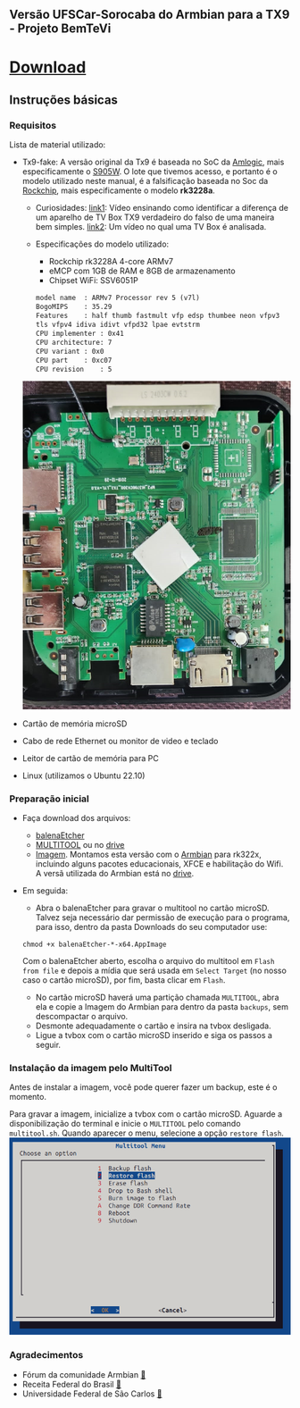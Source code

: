 ## Versão UFSCar-Sorocaba do Armbian para a TX9 - Projeto BemTeVi

# [Download](https://drive.google.com/file/d/1RXTVMk07d8pVUPnz66Lop48093ZaQMXU/view?usp=sharing)


## Instruções básicas


### Requisitos

Lista de material utilizado:

* Tx9-fake: A versão original da Tx9 é baseada no SoC da [Amlogic](https://www.amlogic.com/), mais especificamente o [S905W](https://en.wikipedia.org/wiki/Amlogic). O lote que tivemos acesso, e portanto é o modelo utilizado neste manual, é a falsificação baseada no Soc da [Rockchip](http://www.rock-chips.com/), mais especificamente o modelo **rk3228a**.
  * Curiosidades: 
    [link1](https://www.youtube.com/watch?v=bWcwqZfOcUI): Vídeo ensinando como identificar a diferença de um aparelho de TV Box TX9 verdadeiro do falso de uma maneira bem simples.
    [link2](https://www.youtube.com/watch?v=nGlpigD6uoY): Um vídeo no qual uma TV Box é analisada.

  * Especificações do modelo utilizado:
  
    * Rockchip rk3228A 4-core ARMv7
    * eMCP com 1GB de RAM e 8GB de armazenamento
    * Chipset WiFi: SSV6051P
    ```
    model name	: ARMv7 Processor rev 5 (v7l)
    BogoMIPS	: 35.29
    Features	: half thumb fastmult vfp edsp thumbee neon vfpv3 tls vfpv4 idiva idivt vfpd32 lpae evtstrm 
    CPU implementer	: 0x41
    CPU architecture: 7
    CPU variant	: 0x0
    CPU part	: 0xc07
    CPU revision	: 5
    ```
  ![foto_tvbox_aberta.jpeg](./files/foto_tvbox_aberta.jpeg)
  
* Cartão de memória microSD
* Cabo de rede Ethernet ou monitor de video e teclado
* Leitor de cartão de memória para PC
* Linux (utilizamos o Ubuntu 22.10)

### Preparação inicial
* Faça download dos arquivos:
  * [balenaEtcher](https://www.balena.io/etcher#download-etcher)
  * [MULTITOOL](https://users.armbian.com/jock/rk322x/multitool/multitool.img.xz) ou no [drive](https://drive.google.com/file/d/1jPY6odA08TMJTT0_ecXJllbDcL3JKvuz/view?usp=drive_link)
  * [Imagem](https://drive.google.com/file/d/1RXTVMk07d8pVUPnz66Lop48093ZaQMXU/view?usp=sharing). Montamos esta versão com o [Armbian](https://github.com/armbian/community/) para rk322x, incluindo alguns pacotes educacionais, XFCE e habilitação do Wifi. A versã utilizada do Armbian está no [drive](https://drive.google.com/drive/folders/1e4TiLbqWj8Yj2bcLT5fBhs6omHIN_e7u?usp=sharing).

* Em seguida:
    * Abra o balenaEtcher para gravar o multitool no cartão microSD. Talvez seja necessário dar permissão de execução para o programa, para isso, dentro da pasta Downloads do seu computador use:
    ```
    chmod +x balenaEtcher-*-x64.AppImage
    ```
    Com o balenaEtcher aberto, escolha o arquivo do multitool em `Flash from file` e depois a mídia que será usada em `Select Target` (no nosso caso o cartão microSD), por fim, basta clicar em `Flash`.
    
    * No cartão microSD haverá uma partição chamada `MULTITOOL`, abra ela e copie a Imagem do Armbian para dentro da pasta `backups`, sem descompactar o arquivo.
    * Desmonte adequadamente o cartão e insira na tvbox desligada.
    * Ligue a tvbox com o cartão microSD inserido e siga os passos a seguir.

### Instalação da imagem pelo MultiTool

Antes de instalar a imagem, você pode querer fazer um backup, este é o momento. 

Para gravar a imagem, inicialize a tvbox com o cartão microSD. Aguarde a disponibilização do terminal e inicie o `MULTITOOL` pelo comando `multitool.sh`. Quando aparecer o menu, selecione a opção `restore flash`.
![multitool-burn3.png](./files/multitool.png)



### Agradecimentos

* Fórum da comunidade Armbian [:link:](https://forum.armbian.com/topic/12656-csc-armbian-for-rk322x-tv-boxes/)
* Receita Federal do Brasil [:link:](https://www.gov.br/receitafederal/pt-br)
* Universidade Federal de São Carlos [:link:](http://ufscar.br)
 

